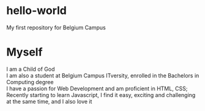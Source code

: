 # hello-world
My first repository for Belgium Campus

# Myself
I am a Child of God <br>
I am also a student at Belgium Campus ITversity, enrolled in the Bachelors in Computing degree <br>
I have a passion for Web Development and am proficient in HTML, CSS; Recently starting to learn Javascript, I find it easy, exciting and challenging at the same time, and I also love it
